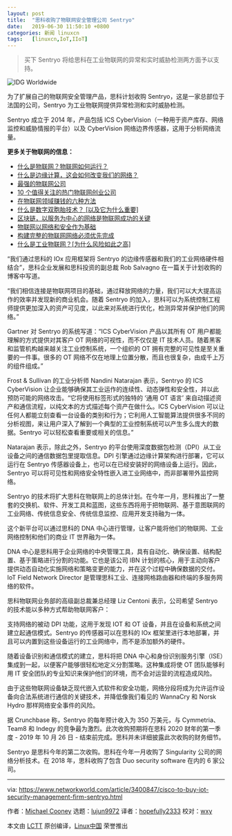 ```yaml
---
layout: post
title:	"思科收购了物联网安全管理公司 Sentryo"
date:	2019-06-30 11:50:10 +0800 
categories:	新闻 linuxcn 
tags:	[linuxcn,IoT,IIoT]
---
```




> 
> 买下 Sentryo 将给思科在工业物联网的异常和实时威胁检测两方面予以支持。
> 
> 
> 


![IDG Worldwide](/Asserts/Images//attachment/album/201906/30/115018x02hv104ao7p40xp.jpg)


为了扩展自己的物联网安全管理产品，思科计划收购 Sentryo，这是一家总部位于法国的公司，Sentryo 为工业物联网提供异常检测和实时威胁检测。


Sentryo 成立于 2014 年，产品包括 ICS CyberVision（一种用于资产库存、网络监控和威胁情报的平台）以及 CyberVision 网络边界传感器，这用于分析网络流量。


**更多关于物联网的信息：**


* [什么是物联网？物联网如何运行？](https://www.networkworld.com/article/3207535/internet-of-things/what-is-the-iot-how-the-internet-of-things-works.html)
* [什么是边缘计算，这会如何改变我们的网络？](https://www.networkworld.com/article/3224893/internet-of-things/what-is-edge-computing-and-how-it-s-changing-the-network.html)
* [最强的物联网公司](https://www.networkworld.com/article/2287045/internet-of-things/wireless-153629-10-most-powerful-internet-of-things-companies.html)
* [10 个值得关注的热门物联网创业公司](https://www.networkworld.com/article/3270961/internet-of-things/10-hot-iot-startups-to-watch.html)
* [在物联网领域赚钱的六种方法](https://www.networkworld.com/article/3279346/internet-of-things/the-6-ways-to-make-money-in-iot.html)
* [什么是数字双胞胎技术？ [以及它为什么重要]](https://www.networkworld.com/article/3280225/internet-of-things/what-is-digital-twin-technology-and-why-it-matters.html)
* [区块链，以服务为中心的网络是物联网成功的关键](https://www.networkworld.com/article/3276313/internet-of-things/blockchain-service-centric-networking-key-to-iot-success.html)
* [物联网以网络和安全作为基础](https://www.networkworld.com/article/3269736/internet-of-things/getting-grounded-in-iot-networking-and-security.html)
* [构建完整的物联网网络必须优先完成](https://www.networkworld.com/article/3276304/internet-of-things/building-iot-ready-networks-must-become-a-priority.html)
* [什么是工业物联网？[为什么风险如此之高]](https://www.networkworld.com/article/3243928/internet-of-things/what-is-the-industrial-iot-and-why-the-stakes-are-so-high.html)


“我们通过思科的 IOx 应用框架将 Sentryo 的边缘传感器和我们的工业网络硬件相结合”，思科企业发展和思科投资的副总裁 Rob Salvagno 在一篇关于计划收购的博客中写道。


“我们相信连接是物联网项目的基础，通过释放网络的力量，我们可以大大提高运作的效率并发现新的商业机会。随着 Sentryo 的加入，思科可以为系统控制工程师提供更加深入的资产可见度，以此来对系统进行优化，检测异常并保护他们的网络。”


Gartner 对 Sentryo 的系统写道：“ICS CyberVision 产品以其所有 OT 用户都能理解的方式提供对其客户 OT 网络的可视性，而不仅仅是 IT 技术人员。随着黑客和监管机构越来越关注工业控制系统，一个组织的 OT 拥有完整的可见性是至关重要的一件事。很多的 OT 网络不仅在地理上位置分散，而且也很复杂，由成千上万的组件组成。”


Frost & Sullivan 的工业分析师 Nandini Natarajan 表示，Sentryo 的 ICS CyberVision 让企业能够确保其工业运作的连续性、动态弹性和安全性，并以此预防可能的网络攻击。“它将使用标签形式的独特的 ‘通用 OT 语言’ 来自动描述资产和通信流程，以纯文本的方式描述每个资产在做什么。ICS CyberVision 可以让任何人都能立刻查看一台设备的类别和行为；它利用人工智能算法提供很多不同的分析视图，来让用户深入了解到一个典型的工业控制系统可以产生多么庞大的数据。Sentryo 可以轻松查看重要或相关的信息。”


Natarajan 表示，除此之外，Sentryo 的平台使用深度数据包检测（DPI）从工业设备之间的通信数据包里提取信息。DPI 引擎通过边缘计算架构进行部署，它可以运行在 Sentryo 传感器设备上，也可以在已经安装好的网络设备上运行。因此，Sentryo 可以将可见性和网络安全特性嵌入进工业网络中，而非部署带外监控网络。


Sentryo 的技术将扩大思科在物联网上的总体计划。在今年一月，思科推出了一整套的交换机、软件、开发工具和蓝图，这些东西将用于把物联网、基于意图联网的工业网络、传统信息安全、传统信息监控、应用开发支持融为一体。


这个新平台可以通过思科的 DNA 中心进行管理，让客户能将他们的物联网、工业网络控制和他们的商业 IT 世界融为一体。


DNA 中心是思科用于企业网络的中央管理工具，具有自动化、确保设置、结构配置、基于策略进行分割的功能。它也是该公司 IBN 计划的核心，用于主动向客户提供动态自动化实施网络和策略变更的能力，并在这个过程中确保数据的交付。IoT Field Network Director 是管理思科工业、连接网格路由器和终端的多服务网络的软件。


思科物联网业务部的高级副总裁兼总经理 Liz Centoni 表示，公司希望 Sentryo 的技术能以多种方式帮助物联网客户：


支持网络的被动 DPI 功能，这用于发现 IOT 和 OT 设备，并且在设备和系统之间建立起通信模式。Sentryo 的传感器可以在思科的 IOx 框架里进行本地部署，并且可以内置到这些设备运行的工业网络中，而不是添加额外的硬件。


随着设备识别和通信模式的建立，思科将把 DNA 中心和身份识别服务引擎（ISE）集成到一起，以便客户能够很轻松地定义分割策略。这种集成将使 OT 团队能够利用 IT 安全团队的专业知识来保护他们的环境，而不会对运营的流程造成风险。


由于这些物联网设备缺乏现代嵌入式软件和安全功能，网络分段将成为允许运作设备向合法系统进行通信的关键技术，并降低像我们看见的 WannaCry 和 Norsk Hydro 那样网络安全事件的风险。


据 Crunchbase 称，Sentryo 的每年预计收入为 350 万美元，与 Cymmetria、Team8 和 Indegy 的竞争最为激烈。此次收购预期将在思科 2020 财年的第一季度 - 2019 年 10 月 26 日 - 结束前完成。思科并未详细披露此次收购的财务细节。


Sentryo 是思科今年的第二次收购。思科在今年一月收购了 Singularity 公司的网络分析技术。在 2018 年，思科收购了包含 Duo security software 在内的 6 家公司。




---


via: <https://www.networkworld.com/article/3400847/cisco-to-buy-iot-security-management-firm-sentryo.html>


作者：[Michael Cooney](https://www.networkworld.com/author/Michael-Cooney/) 选题：[lujun9972](https://github.com/lujun9972) 译者：[hopefully2333](https://github.com/hopefully2333) 校对：[wxy](https://github.com/wxy)


本文由 [LCTT](https://github.com/LCTT/TranslateProject) 原创编译，[Linux中国](https://linux.cn/) 荣誉推出
